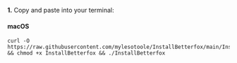 **1.** Copy and paste into your terminal:

#### macOS
```
curl -O https://raw.githubusercontent.com/mylesotoole/InstallBetterfox/main/InstallBetterfox && chmod +x InstallBetterfox && ./InstallBetterfox
```
